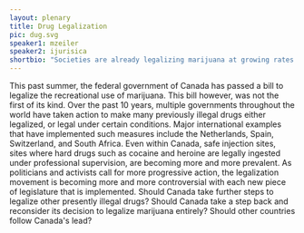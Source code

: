 ```yaml
---
layout: plenary
title: Drug Legalization
pic: dug.svg
speaker1: mzeiler
speaker2: ijurisica
shortbio: "Societies are already legalizing marijuana at growing rates. Does this provide more harms than benefits? As well, this opens the debate to legalizing other drugs."
---
```


This past summer, the federal government of Canada has passed a bill to legalize the recreational use of marijuana. This bill however, was not the first of its kind. Over the past 10 years, multiple governments throughout the world have taken action to make many previously illegal drugs either legalized, or legal under certain conditions. Major international examples that have implemented such measures include the Netherlands, Spain, Switzerland, and South Africa. Even within Canada, safe injection sites, sites where hard drugs such as cocaine and heroine are legally ingested under professional supervision, are becoming more and more prevalent. As politicians and activists call for more progressive action, the legalization movement is becoming more and more controversial with each new piece of legislature that is implemented. Should Canada take further steps to legalize other presently illegal drugs? Should Canada take a step back and reconsider its decision to legalize marijuana entirely? Should other countries follow Canada's lead? 
